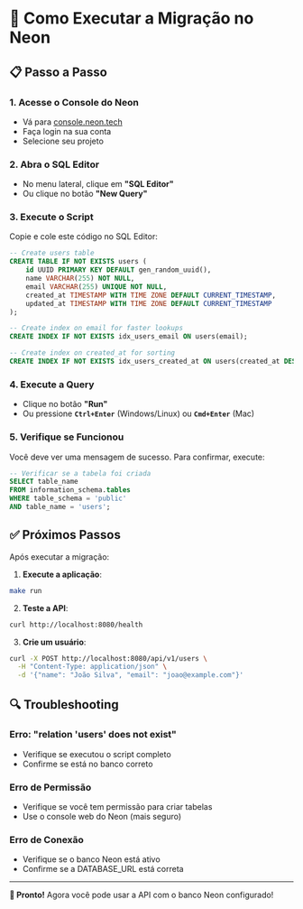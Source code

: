 # 🚀 Como Executar a Migração no Neon

## 📋 Passo a Passo

### 1. Acesse o Console do Neon
- Vá para [console.neon.tech](https://console.neon.tech)
- Faça login na sua conta
- Selecione seu projeto

### 2. Abra o SQL Editor
- No menu lateral, clique em **"SQL Editor"**
- Ou clique no botão **"New Query"**

### 3. Execute o Script
Copie e cole este código no SQL Editor:

```sql
-- Create users table
CREATE TABLE IF NOT EXISTS users (
    id UUID PRIMARY KEY DEFAULT gen_random_uuid(),
    name VARCHAR(255) NOT NULL,
    email VARCHAR(255) UNIQUE NOT NULL,
    created_at TIMESTAMP WITH TIME ZONE DEFAULT CURRENT_TIMESTAMP,
    updated_at TIMESTAMP WITH TIME ZONE DEFAULT CURRENT_TIMESTAMP
);

-- Create index on email for faster lookups
CREATE INDEX IF NOT EXISTS idx_users_email ON users(email);

-- Create index on created_at for sorting
CREATE INDEX IF NOT EXISTS idx_users_created_at ON users(created_at DESC);
```

### 4. Execute a Query
- Clique no botão **"Run"** 
- Ou pressione **`Ctrl+Enter`** (Windows/Linux) ou **`Cmd+Enter`** (Mac)

### 5. Verifique se Funcionou
Você deve ver uma mensagem de sucesso. Para confirmar, execute:

```sql
-- Verificar se a tabela foi criada
SELECT table_name 
FROM information_schema.tables 
WHERE table_schema = 'public' 
AND table_name = 'users';
```

## ✅ Próximos Passos

Após executar a migração:

1. **Execute a aplicação**:
```bash
make run
```

2. **Teste a API**:
```bash
curl http://localhost:8080/health
```

3. **Crie um usuário**:
```bash
curl -X POST http://localhost:8080/api/v1/users \
  -H "Content-Type: application/json" \
  -d '{"name": "João Silva", "email": "joao@example.com"}'
```

## 🔍 Troubleshooting

### Erro: "relation 'users' does not exist"
- Verifique se executou o script completo
- Confirme se está no banco correto

### Erro de Permissão
- Verifique se você tem permissão para criar tabelas
- Use o console web do Neon (mais seguro)

### Erro de Conexão
- Verifique se o banco Neon está ativo
- Confirme se a DATABASE_URL está correta

---

**🎉 Pronto!** Agora você pode usar a API com o banco Neon configurado! 